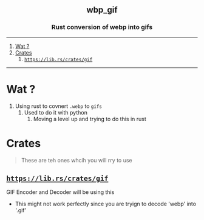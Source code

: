 <h2 align="center">wbp_gif</h2>
<h3 align="center"> Rust conversion of webp into gifs </h3>

----
1. [Wat ?](#wat-)
2. [Crates](#crates)
   1. [`https://lib.rs/crates/gif`](#httpslibrscratesgif)

----

# Wat ? 

1. Using rust to covnert `.webp` to `gifs`
   1. Used to do it with python
      1. Moving a level up and trying to do this in rust 

# Crates 

> These are teh ones whcih you will rry to use 

## [`https://lib.rs/crates/gif`](https://lib.rs/crates/gif)

GIF Encoder and Decoder will be using this 
- This might not work perfectly since you are tryign to decode 'webp' into '.gif'


